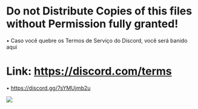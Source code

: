 # Do not Distribute Copies of this files without Permission fully granted!
• Caso você quebre os Termos de Serviço do Discord, você será banido aqui
# Link: https://discord.com/terms
• https://discord.gg/7sYMUjmb2u

<img src=https://logodownload.org/wp-content/uploads/2017/11/discord-logo.png>
